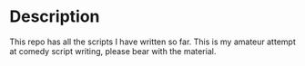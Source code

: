 # Description 

This repo has all the scripts I have written so far. This is my amateur attempt at comedy script writing, please bear with the material. 
